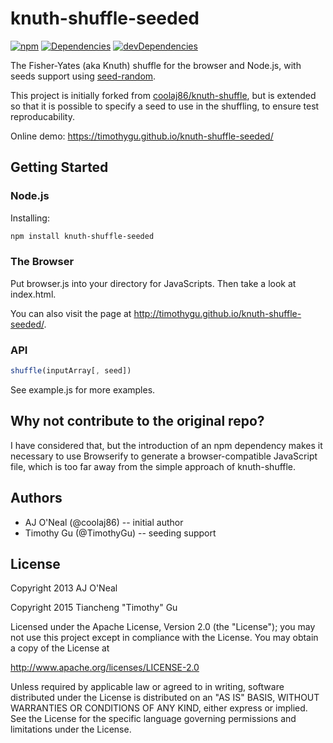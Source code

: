 # knuth-shuffle-seeded

[![npm](https://img.shields.io/npm/v/knuth-shuffle-seeded.svg?style=flat)](https://www.npmjs.com/package/knuth-shuffle-seeded)
[![Dependencies](https://img.shields.io/david/TimothyGu/knuth-shuffle-seeded.svg?style=flat)](http://david-dm.org/TimothyGu/knuth-shuffle-seeded#info=dependencies)
[![devDependencies](https://img.shields.io/david/dev/TimothyGu/knuth-shuffle-seeded.svg?style=flat)](https://david-dm.org/TimothyGu/knuth-shuffle-seeded#info=devDependencies)

The Fisher-Yates (aka Knuth) shuffle for the browser and Node.js, with seeds
support using [seed-random](https://www.npmjs.com/package/seed-random).

This project is initially forked from
[coolaj86/knuth-shuffle](https://github.com/coolaj86/knuth-shuffle), but is
extended so that it is possible to specify a seed to use in the shuffling, to
ensure test reproducability.

Online demo: https://timothygu.github.io/knuth-shuffle-seeded/

## Getting Started

### Node.js

Installing:

```sh
npm install knuth-shuffle-seeded
```

### The Browser

Put browser.js into your directory for JavaScripts. Then take a look at
index.html.

You can also visit the page at
http://timothygu.github.io/knuth-shuffle-seeded/.

### API

```js
shuffle(inputArray[, seed])
```

See example.js for more examples.

## Why not contribute to the original repo?

I have considered that, but the introduction of an npm dependency makes it
necessary to use Browserify to generate a browser-compatible JavaScript file,
which is too far away from the simple approach of knuth-shuffle.

## Authors

- AJ O'Neal (@coolaj86) -- initial author
- Timothy Gu (@TimothyGu) -- seeding support

## License

Copyright 2013 AJ O'Neal

Copyright 2015 Tiancheng "Timothy" Gu

Licensed under the Apache License, Version 2.0 (the "License"); you may not
use this project except in compliance with the License. You may obtain a copy
of the License at

http://www.apache.org/licenses/LICENSE-2.0

Unless required by applicable law or agreed to in writing, software
distributed under the License is distributed on an "AS IS" BASIS,
WITHOUT WARRANTIES OR CONDITIONS OF ANY KIND, either express or implied.
See the License for the specific language governing permissions and
limitations under the License.
